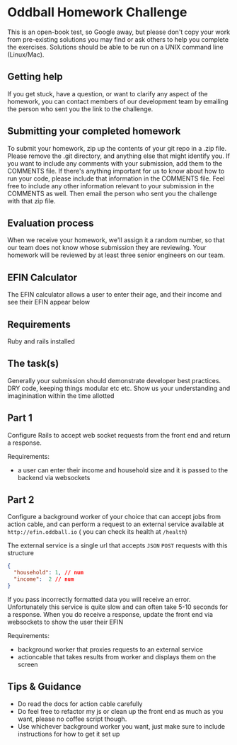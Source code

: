 # Oddball Homework Challenge

This is an open-book test, so Google away, but please don't copy your work from pre-existing solutions you may find or ask others to help you complete the exercises. Solutions should be able to be run on a UNIX command line (Linux/Mac).

## Getting help

If you get stuck, have a question, or want to clarify any aspect of the homework, you can contact members of our development team by emailing the person who sent you the link to the challenge.

## Submitting your completed homework

To submit your homework, zip up the contents of your git repo in a .zip file. Please remove the .git directory, and anything else that might identify you. If you want to include any comments with your submission, add them to the COMMENTS file. If there's anything important for us to know about how to run your code, please include that information in the COMMENTS file. Feel free to include any other information relevant to your submission in the COMMENTS as well. Then email the person who sent you the challenge with that zip file.

## Evaluation process

When we receive your homework, we'll assign it a random number, so that our team does not know whose submission they are reviewing. Your homework will be reviewed by at least three senior engineers on our team.


## EFIN Calculator

The EFIN calculator allows a user to enter their age, and their income and see their EFIN appear below

## Requirements

Ruby and rails installed

## The task(s)

Generally your submission should demonstrate developer best practices. DRY code, keeping things modular etc etc. Show us your understanding and imaginination within the time allotted

## Part 1

Configure Rails to accept web socket requests from the front end and return a response.

Requirements:

* a user can enter their income and household size and it is passed to the backend via websockets

## Part 2

Configure a background worker of your choice that can accept jobs from action cable, and can perform a request to an external service  available at `http://efin.oddball.io` ( you can check its health at `/health`)

The external service is a single url that accepts `JSON` `POST` requests with this structure

```json
{
  "household": 1, // num
  "income":  2 // num
}

```

If you pass incorrectly formatted data you will receive an error.
Unfortunately this service is quite slow and can often take 5-10 seconds for a response.
When you do receive a response, update the front end via websockets to show the user their EFIN

Requirements:

* background worker that proxies requests to an external service
* actioncable that takes results from worker and displays them on the screen

## Tips & Guidance

* Do read the docs for action cable carefully
* Do feel free to refactor my js or clean up the front end as much as you want, please no coffee script though.
* Use whichever background worker you want, just make sure to include instructions for how to get it set up

